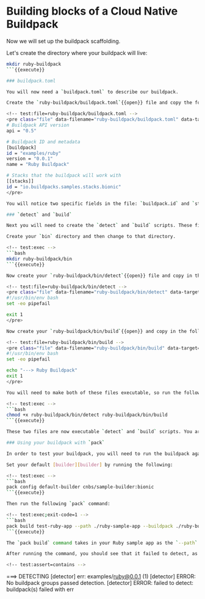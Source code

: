 # Building blocks of a Cloud Native Buildpack
<!-- test:suite=create-buildpack;weight=2 -->

Now we will set up the buildpack scaffolding. 

Let's create the directory where your buildpack will live:

<!-- test:exec -->
```bash
mkdir ruby-buildpack
```{{execute}}

### buildpack.toml

You will now need a `buildpack.toml` to describe our buildpack.

Create the `ruby-buildpack/buildpack.toml`{{open}} file and copy the following into it:

<!-- test:file=ruby-buildpack/buildpack.toml -->
<pre class="file" data-filename="ruby-buildpack/buildpack.toml" data-target="replace">
# Buildpack API version
api = "0.5"

# Buildpack ID and metadata
[buildpack]
id = "examples/ruby"
version = "0.0.1"
name = "Ruby Buildpack"

# Stacks that the buildpack will work with
[[stacks]]
id = "io.buildpacks.samples.stacks.bionic"
</pre>

You will notice two specific fields in the file: `buildpack.id` and `stack.id`. The buildpack ID is the way you will reference the buildpack when you create buildpack groups, builders, etc. The stack ID is the root file system in which the buildpack will be run. This example can be run on one of two different stacks, both based upon Ubuntu Bionic.

### `detect` and `build`

Next you will need to create the `detect` and `build` scripts. These files must exist in a `bin` directory in your buildpack directory.

Create your `bin` directory and then change to that directory.

<!-- test:exec -->
```bash
mkdir ruby-buildpack/bin
```{{execute}}

Now create your `ruby-buildpack/bin/detect`{{open}} file and copy in the following contents:

<!-- test:file=ruby-buildpack/bin/detect -->
<pre class="file" data-filename="ruby-buildpack/bin/detect" data-target="replace">
#!/usr/bin/env bash
set -eo pipefail

exit 1
</pre>

Now create your `ruby-buildpack/bin/build`{{open}} and copy in the following contents:

<!-- test:file=ruby-buildpack/bin/build -->
<pre class="file" data-filename="ruby-buildpack/bin/build" data-target="replace">
#!/usr/bin/env bash
set -eo pipefail

echo "---> Ruby Buildpack"
exit 1
</pre>

You will need to make both of these files executable, so run the following command:

<!-- test:exec -->
```bash
chmod +x ruby-buildpack/bin/detect ruby-buildpack/bin/build
```{{execute}}

These two files are now executable `detect` and `build` scripts. You are now able to use this buildpack.

### Using your buildpack with `pack`

In order to test your buildpack, you will need to run the buildpack against your sample Ruby app using the `pack` CLI.

Set your default [builder][builder] by running the following:

<!-- test:exec -->
```bash
pack config default-builder cnbs/sample-builder:bionic
```{{execute}}

Then run the following `pack` command:

<!-- test:exec;exit-code=1 -->
```bash
pack build test-ruby-app --path ./ruby-sample-app --buildpack ./ruby-buildpack
```{{execute}}

The `pack build` command takes in your Ruby sample app as the `--path` argument and your buildpack as the `--buildpack` argument.

After running the command, you should see that it failed to detect, as the `detect` script is currently written to simply error out.

<!-- test:assert=contains -->
```
===> DETECTING
[detector] err:  examples/ruby@0.0.1 (1)
[detector] ERROR: No buildpack groups passed detection.
[detector] ERROR: failed to detect: buildpack(s) failed with err
```

